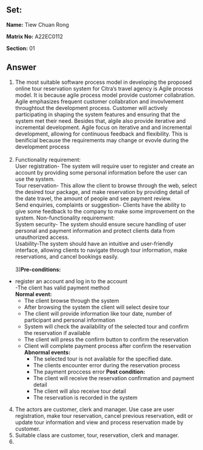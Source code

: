 ## Set:

**Name:** Tiew Chuan Rong

**Matrix No:** A22EC0112

**Section:** 01

## Answer
1) The most suitable software process model in developing the proposed online tour reservation system for Citra’s travel agency is Agile process model. It is because agile process model provide customer collabration. Agile emphasizes frequent customer collabration and invovlvement throughtout the development process. Customer will actively participating in shaping the system features and ensuring that the system met their need. Besides that, algile also provide iterative and incremental development. Agile focus on iterative and and incremental development, allowing for continuous feedback and flexibility. This is benificial because the requirements may change or evovle during the development process <br><br>
2) Functionality requirement:<br>
User registration- The system will require user to register and create an account by providing some personal information before the user can use the system. 
<br>Tour reservation- This allow the client to browse through the web, select the desired tour package, and make reservation by providing detail of the date travel, the amount of people and see payment review.
<br>Send enquiries, complaints or suggestion- Clients have the ability to give some feedback to the company to make some improvement on the system.
Non-functionality requiremwnt:<br>
System security- The system should ensure secure handling of user personal and payment information and protect clients data from unauthorized access.
<br>Usability-The system should have an intuitive and user-friendly interface, allowing clients to navigate through tour information, make reservations, and cancel bookings easily.<br><br>
3)**Pre-conditions:**
- register an account and log in to the account <br>
-The client has valid payment method <br>
   **Normal event:**
   - The client browse through the system
   - After browsing the system the client will select desire tour
   - The client will provide information like tour date, number of participant and personal information
   - System will check the availability of the selected tour and  confirm the reservation if available
   - The client will press the confirm button to confirm the reservation
   - Client will complete payment process after confirm the reservation
     **Abnormal events:**
     - The selected tour is not available for the specified date.
     - The clients encounter error during the reservation process
     - The payment proccess error
     **Post condition:**
     - The client will receive the reservation confirmation and payment detail
     - The client will also receive tour detail
     - The reservation is recorded in the system
4) The actors are customer, clerk and manager. Use case are user registration, make tour reservation, cancel previous reservation, edit or update tour information and view and process reservation made by customer.
5) Suitable class are customer, tour, reservation, clerk and manager.
6)
  
